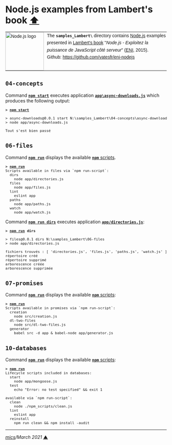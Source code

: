 # <span id="top">Node.js examples from Lambert's book</span> <span style="size:30%;"><a href="../README.md">⬆</a></span>

<table style="font-family:Helvetica,Arial;font-size:14px;line-height:1.6;">
  <tr>
  <td style="border:0;padding:0 10px 0 0;min-width:120px;"><a href="https://nodejs.org/"><img src="https://nodejs.org/static/images/logos/nodejs-new-pantone-black.svg" width="120" alt="Node.js logo"/></a></td>
  <td style="border:0;padding:0;vertical-align:text-top;">The <strong><code>samples_Lambert\</code></strong> directory contains <a href="https://nodejs.org/" alt="Node.js">Node.js</a> examples presented in <a href="https://www.editions-eni.fr/livre/node-js-exploitez-la-puissance-de-javascript-cote-serveur-9782746089785">Lambert's book</a> "<i>Node.js - Exploitez la puissance de JavaScript côté serveur</i>" (<a href="https://www.editions-eni.fr/">ENI</a>, 2015).<br/>
  Github: <a href="https://github.com/vatesfr/eni-nodejs">https://github.com/vatesfr/eni-nodejs</a></td>
  </tr>
</table>

## `04-concepts`

Command [**`npm start`**](./04-concepts/async-downloads/package.json) executes application [**`app\async-downloads.js`**](./04-concepts/async-downloads/app/async-downloads.js) which produces the following output:

<pre style="font-size:80%;">
<b>&gt; <a href="https://docs.npmjs.com/cli-commands/start.html">npm start</a></b>

> async-downloads@0.0.1 start N:\samples_Lambert\04-concepts\async-downloads
> node app/async-downloads.js

Tout s'est bien passé
</pre>

## `06-files`

Command [**`npm run`**](./06-files/package.json) displays the available [**`npm`** scripts][npm_scripts].

<pre style="font-size:80%;">
<b>&gt; <a href="https://docs.npmjs.com/cli-commands/run-script.html">npm run</a></b>
Scripts available in files via `npm run-script`:
  dirs
    node app/directories.js
  files
    node app/files.js
  lint
    eslint app
  paths
    node app/paths.js
  watch
    node app/watch.js
</pre>

Command [**`npm run dirs`**](./06-files/package.json) executes application [**`app/directories.js`**](./06-files/app/directories.js):

<pre style="font-size:80%;">
<b>&gt; <a href="https://docs.npmjs.com/cli-commands/run-script.html">npm run</a> dirs</b>

> files@0.0.1 dirs N:\samples_Lambert\06-files
> node app/directories.js

fichiers trouvés : [ 'directories.js', 'files.js', 'paths.js', 'watch.js' ]
répertoire créé
répertoire supprimé
arborescence créée
arborescence supprimée
</pre>

## `07-promises`

Command [**`npm run`**](./07-promises/package.json) displays the available [**`npm`** scripts][npm_scripts]:

<pre style="font-size:80%;">
<b>&gt; <a href="https://docs.npmjs.com/cli-commands/run-script.html">npm run</a></b>
Scripts available in promises via `npm run-script`:
  creation
    node src/creation.js
  dl-two-files
    node src/dl-two-files.js
  generator
    babel src -d app & babel-node app/generator.js
</pre>

## `10-databases`

Command [**`npm run`**](./10-promises/package.json) displays the available [**`npm`** scripts][npm_scripts]:

<pre style="font-size:80%;">
<b>&gt; <a href="https://docs.npmjs.com/cli-commands/run-script.html">npm run</a></b>
Lifecycle scripts included in databases:
  start
    node app/mongoose.js
  test
    echo "Error: no test specified" && exit 1

available via `npm run-script`:
  clean
    node ./npm_scripts/clean.js
  lint
    eslint app
  reinstall
    npm run clean && npm install -audit
</pre>

***

*[mics](https://lampwww.epfl.ch/~michelou/)/March 2021* [**&#9650;**](#top)
<span id="bottom">&nbsp;</span>

<!-- link refs -->

[npm_scripts]: https://docs.npmjs.com/misc/scripts
